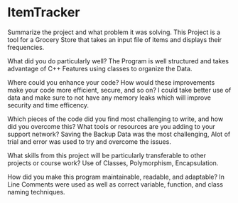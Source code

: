# ItemTracker

Summarize the project and what problem it was solving.
This Project is a tool for a Grocery Store that takes an input file of items and displays their frequencies.

What did you do particularly well?
The Program is well structured and takes advantage of C++ Features using classes to organize the Data.

Where could you enhance your code? How would these improvements make your code more efficient, secure, and so on?
I could take better use of data and make sure to not have any memory leaks which will improve security and time efficency.

Which pieces of the code did you find most challenging to write, and how did you overcome this? What tools or resources are you adding to your support network?
Saving the Backup Data was the most challenging, Alot of trial and error was used to try and overcome the issues.

What skills from this project will be particularly transferable to other projects or course work?
Use of Classes, Polymorphism, Encapsulation.

How did you make this program maintainable, readable, and adaptable?
In Line Comments were used as well as correct variable, function, and class naming techniques.
